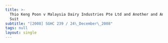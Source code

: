 ```yaml
---
title: >-
  Thio Keng Poon v Malaysia Dairy Industries Pte Ltd and Another and Another
  Suit
subtitle: "[2008] SGHC 239 / 24\_December\_2008"
tags: null
layout: single
---
```



